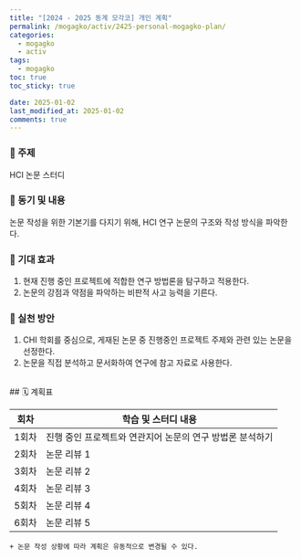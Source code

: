 ```yaml
---
title: "[2024 - 2025 동계 모각코] 개인 계획"
permalink: /mogagko/activ/2425-personal-mogagko-plan/
categories:
  - mogagko
  - activ
tags:
  - mogagko
toc: true
toc_sticky: true

date: 2025-01-02
last_modified_at: 2025-01-02
comments: true
---
```


### 📍 주제
HCI 논문 스터디

### 📍 동기 및 내용
논문 작성을 위한 기본기를 다지기 위해, HCI 연구 논문의 구조와 작성 방식을 파악한다.


### 📍 기대 효과
1. 현재 진행 중인 프로젝트에 적합한 연구 방법론을 탐구하고 적용한다.
2. 논문의 강점과 약점을 파악하는 비판적 사고 능력을 기른다. 


### 📍 실천 방안
1. CHI 학회를 중심으로, 게재된 논문 중 진행중인 프로젝트 주제와 관련 있는 논문을 선정한다. 
2. 논문을 직접 분석하고 문서화하여 연구에 참고 자료로 사용한다.

<br>
## 🗓️ 계획표

| 회차   | 학습 및 스터디 내용                            |
|--------|-----------------------------------------------|
| 1회차  | 진행 중인 프로젝트와 연관지어 논문의 연구 방법론 분석하기 |
| 2회차  | 논문 리뷰 1                                   |
| 3회차  | 논문 리뷰 2                                   |
| 4회차  | 논문 리뷰 3                                   |
| 5회차  | 논문 리뷰 4                                   |
| 6회차  | 논문 리뷰 5                                   |

`+ 논문 작성 상황에 따라 계획은 유동적으로 변경될 수 있다.`
